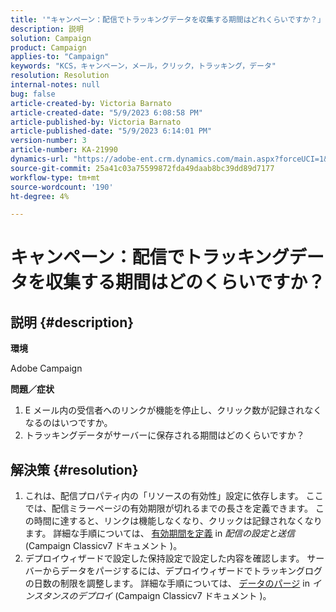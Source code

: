 ```yaml
---
title: '"キャンペーン：配信でトラッキングデータを収集する期間はどれくらいですか？」'
description: 説明
solution: Campaign
product: Campaign
applies-to: "Campaign"
keywords: "KCS，キャンペーン，メール，クリック，トラッキング，データ"
resolution: Resolution
internal-notes: null
bug: false
article-created-by: Victoria Barnato
article-created-date: "5/9/2023 6:08:58 PM"
article-published-by: Victoria Barnato
article-published-date: "5/9/2023 6:14:01 PM"
version-number: 3
article-number: KA-21990
dynamics-url: "https://adobe-ent.crm.dynamics.com/main.aspx?forceUCI=1&pagetype=entityrecord&etn=knowledgearticle&id=d76b8b90-94ee-ed11-8849-6045bd006b25"
source-git-commit: 25a41c03a75599872fda49daab8bc39dd89d7177
workflow-type: tm+mt
source-wordcount: '190'
ht-degree: 4%

---
```


# キャンペーン：配信でトラッキングデータを収集する期間はどのくらいですか？

## 説明 {#description}


<b>環境</b>

Adobe Campaign

<b>問題／症状</b>

1. E メール内の受信者へのリンクが機能を停止し、クリック数が記録されなくなるのはいつですか。
2. トラッキングデータがサーバーに保存される期間はどのくらいですか？



## 解決策 {#resolution}


1. これは、配信プロパティ内の「リソースの有効性」設定に依存します。 ここでは、配信ミラーページの有効期限が切れるまでの長さを定義できます。 この時間に達すると、リンクは機能しなくなり、クリックは記録されなくなります。 詳細な手順については、 [有効期間を定義](https://experienceleague.adobe.com/docs/campaign-classic/using/sending-messages/key-steps-when-creating-a-delivery/steps-sending-the-delivery.html?lang=en#defining-validity-period) in *配信の設定と送信* (Campaign Classicv7 ドキュメント )。
2. デプロイウィザードで設定した保持設定で設定した内容を確認します。 サーバーからデータをパージするには、デプロイウィザードでトラッキングログの日数の制限を調整します。 詳細な手順については、 [データのパージ](https://experienceleague.adobe.com/docs/campaign-classic/using/installing-campaign-classic/initial-configuration/deploying-an-instance.html?lang=en#purging-data) in *インスタンスのデプロイ* (Campaign Classicv7 ドキュメント )。

